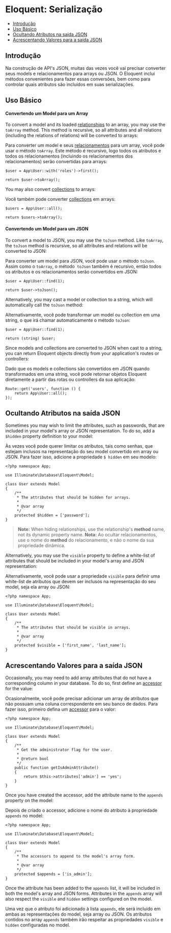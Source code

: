 # Eloquent: Serialização

- [Introdução](#introduction)
- [Uso Básico](#basic-usage)
- [Ocultando Atributos na saída JSON](#hiding-attributes-from-json)
- [Acrescentando Valores para a saída JSON](#appending-values-to-json)

<a name="introduction"></a>
## Introdução

Na construção de API's JSON, muitas das vezes você vai precisar converter seus models e relacionamentos para arrays ou JSON. O Eloquent inclui métodos convenientes para fazer essas conversões, bem como para controlar quais atributos são incluídos em suas serializações.

<a name="basic-usage"></a>
## Uso Básico

#### Convertendo um Model para um Array

To convert a model and its loaded [relationships](/docs/{{version}}/eloquent-relationships) to an array, you may use the `toArray` method. This method is recursive, so all attributes and all relations (including the relations of relations) will be converted to arrays:

Para converter um model e seus [relacionamentos](/docs/{{version}}/eloquent-relationships) para um array, você pode usar o método `toArray`. Este método é recursivo, logo todos os atributos e todos os relacionamentos (incluindo os relacionamentos dos relacionamentos) serão convertidas para arrays:

	$user = App\User::with('roles')->first();

	return $user->toArray();

You may also convert [collections](/docs/{{version}}/eloquent-collections) to arrays:

Você também pode converter [collections](/docs/{{version}}/eloquent-collections) em arrays:

	$users = App\User::all();

	return $users->toArray();

#### Convertendo um Model para um JSON

To convert a model to JSON, you may use the `toJson` method. Like `toArray`, the `toJson` method is recursive, so all attributes and relations will be converted to JSON:

Para converter um model para JSON, você pode usar o método `toJson`. Assim como o `toArray`, o método` toJson` também é recursivo, então todos os atributos e os relacionamentos serão convertidos em JSON:

	$user = App\User::find(1);

	return $user->toJson();

Alternatively, you may cast a model or collection to a string, which will automatically call the `toJson` method:

Alternativamente, você pode transformar um model ou collection em uma string, o que irá chamar automaticamente o método `toJson`:

	$user = App\User::find(1);

	return (string) $user;

Since models and collections are converted to JSON when cast to a string, you can return Eloquent objects directly from your application's routes or controllers:

Dado que os models e collections são convertidos em JSON quando transformados em uma string, você pode retornar objetos Eloquent diretamente a partir das rotas ou controllers da sua aplicação:

	Route::get('users', function () {
		return App\User::all();
	});

<a name="hiding-attributes-from-json"></a>
## Ocultando Atributos na saída JSON

Sometimes you may wish to limit the attributes, such as passwords, that are included in your model's array or JSON representation. To do so, add a `$hidden` property definition to your model:

Às vezes você pode querer limitar os atributos, tais como senhas, que estejam inclusos na representação do seu model convertido em array ou JSON. Para fazer isso, adicione a propriedade `$ hidden` em seu modelo:

	<?php namespace App;

	use Illuminate\Database\Eloquent\Model;

	class User extends Model
	{
		/**
		 * The attributes that should be hidden for arrays.
		 *
		 * @var array
		 */
		protected $hidden = ['password'];
	}

> **Note:** When hiding relationships, use the relationship's **method** name, not its dynamic property name.
> **Nota:** Ao ocultar relacionamentos, use o nome do **method** do relacionamento, e não o nome da sua propriedade dinâmica.

Alternatively, you may use the `visible` property to define a white-list of attributes that should be included in your model's array and JSON representation:

Alternativamente, você pode usar a propriedade `visible` para definir uma white-list de atributos que devem ser inclusos na representação do seu model, seja ela array ou JSON:

	<?php namespace App;

	use Illuminate\Database\Eloquent\Model;

	class User extends Model
	{
		/**
		 * The attributes that should be visible in arrays.
		 *
		 * @var array
		 */
		protected $visible = ['first_name', 'last_name'];
	}

<a name="appending-values-to-json"></a>
## Acrescentando Valores para a saída JSON

Occasionally, you may need to add array attributes that do not have a corresponding column in your database. To do so, first define an [accessor](/docs/{{version}}/eloquent-mutators) for the value:

Ocasionalmente, você pode precisar adicionar um array de atributos que não possuam uma coluna correspondente em seu banco de dados. Para fazer isso, primeiro defina um [accessor](/docs/{{version}}/eloquent-mutators) para o valor:

	<?php namespace App;

	use Illuminate\Database\Eloquent\Model;

	class User extends Model
	{
		/**
		 * Get the administrator flag for the user.
		 *
		 * @return bool
		 */
		public function getIsAdminAttribute()
		{
			return $this->attributes['admin'] == 'yes';
		}
	}

Once you have created the accessor, add the attribute name to the `appends` property on the model:

Depois de criado o accessor, adicione o nome do atributo à propriedade `appends` no model:

	<?php namespace App;

	use Illuminate\Database\Eloquent\Model;

	class User extends Model
	{
		/**
		 * The accessors to append to the model's array form.
		 *
		 * @var array
		 */
		protected $appends = ['is_admin'];
	}

Once the attribute has been added to the `appends` list, it will be included in both the model's array and JSON forms. Attributes in the `appends` array will also respect the `visible` and `hidden` settings configured on the model.

Uma vez que o atributo foi adicionado à lista `appends`, ele será incluído em ambas as representações do model, seja array ou JSON. Os atributos contidos no array `appends` também irão respeitar as propriedades `visible` e `hidden` configuradas no model.
